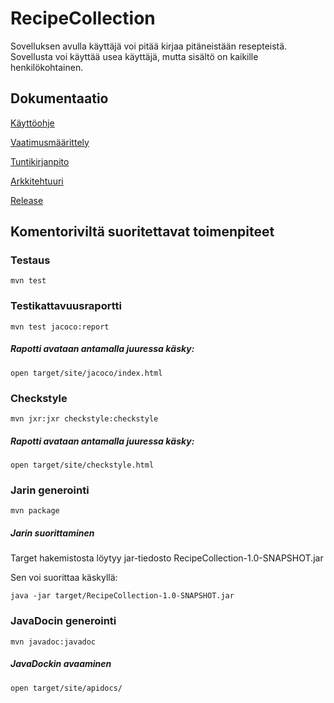 # RecipeCollection

Sovelluksen avulla käyttäjä voi pitää kirjaa pitäneistään resepteistä. 
Sovellusta voi käyttää usea käyttäjä, mutta sisältö on kaikille henkilökohtainen.


## Dokumentaatio

[Käyttöohje](https://github.com/jennaran/ot-harjoitustyo/blob/master/dokumentaatio/kayttoohje.md)

[Vaatimusmäärittely](https://github.com/jennaran/ot-harjoitustyo/blob/master/dokumentaatio/alustava_maarittelydokumentti.md)

[Tuntikirjanpito](https://github.com/jennaran/ot-harjoitustyo/blob/master/dokumentaatio/tuntikirjanpito.md)

[Arkkitehtuuri](https://github.com/jennaran/ot-harjoitustyo/blob/master/dokumentaatio/arkkitehtuuri.md)

[Release](https://github.com/jennaran/ot-harjoitustyo/releases)

## Komentoriviltä suoritettavat toimenpiteet

### Testaus

```
mvn test
```

### Testikattavuusraportti

```     
mvn test jacoco:report
```

##### Rapotti avataan antamalla juuressa käsky:

```
open target/site/jacoco/index.html
```

### Checkstyle

```
mvn jxr:jxr checkstyle:checkstyle
```

##### Rapotti avataan antamalla juuressa käsky:

```
open target/site/checkstyle.html
```

### Jarin generointi

```
mvn package 
```

##### Jarin suorittaminen

Target hakemistosta löytyy jar-tiedosto RecipeCollection-1.0-SNAPSHOT.jar

Sen voi suorittaa käskyllä:

```
java -jar target/RecipeCollection-1.0-SNAPSHOT.jar
```

### JavaDocin generointi

```
mvn javadoc:javadoc
```

##### JavaDockin avaaminen

```
open target/site/apidocs/
```
